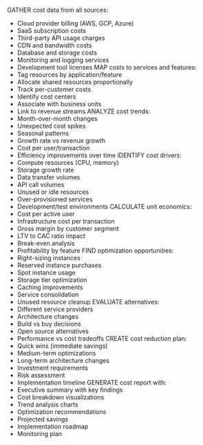 GATHER cost data from all sources:
  - Cloud provider billing (AWS, GCP, Azure)
  - SaaS subscription costs
  - Third-party API usage charges
  - CDN and bandwidth costs
  - Database and storage costs
  - Monitoring and logging services
  - Development tool licenses
MAP costs to services and features:
  - Tag resources by application/feature
  - Allocate shared resources proportionally
  - Track per-customer costs
  - Identify cost centers
  - Associate with business units
  - Link to revenue streams
ANALYZE cost trends:
  - Month-over-month changes
  - Unexpected cost spikes
  - Seasonal patterns
  - Growth rate vs revenue growth
  - Cost per user/transaction
  - Efficiency improvements over time
IDENTIFY cost drivers:
  - Compute resources (CPU, memory)
  - Storage growth rate
  - Data transfer volumes
  - API call volumes
  - Unused or idle resources
  - Over-provisioned services
  - Development/test environments
CALCULATE unit economics:
  - Cost per active user
  - Infrastructure cost per transaction
  - Gross margin by customer segment
  - LTV to CAC ratio impact
  - Break-even analysis
  - Profitability by feature
FIND optimization opportunities:
  - Right-sizing instances
  - Reserved instance purchases
  - Spot instance usage
  - Storage tier optimization
  - Caching improvements
  - Service consolidation
  - Unused resource cleanup
EVALUATE alternatives:
  - Different service providers
  - Architecture changes
  - Build vs buy decisions
  - Open source alternatives
  - Performance vs cost tradeoffs
CREATE cost reduction plan:
  - Quick wins (immediate savings)
  - Medium-term optimizations
  - Long-term architecture changes
  - Investment requirements
  - Risk assessment
  - Implementation timeline
GENERATE cost report with:
  - Executive summary with key findings
  - Cost breakdown visualizations
  - Trend analysis charts
  - Optimization recommendations
  - Projected savings
  - Implementation roadmap
  - Monitoring plan